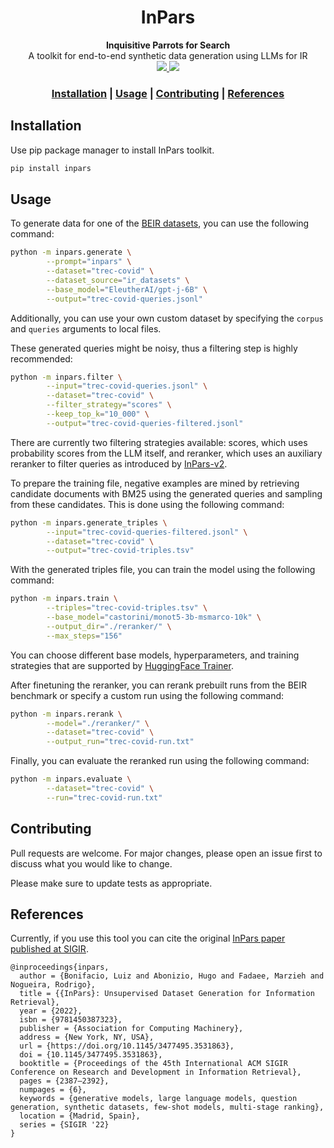 <h1 align="center">InPars</h1>
<div align="center">
  <strong>Inquisitive Parrots for Search</strong>
</div>
<div align="center">
  A toolkit for end-to-end synthetic data generation using LLMs for IR
</div>
<div align="center">
	<a href="https://pypi.org/project/inpars/">
		<img src="https://img.shields.io/pypi/v/inpars?style=flat-square">
	</a>
	<a href="">
		<img src="https://img.shields.io/github/contributors/zetaalphavector/inpars?style=flat-square">
	</a>
</div>

<div align="center">
  <h3>
    <a href="#Installation">Installation</a>
    <span> | </span>
    <a href="#Usage">Usage</a>
    <span> | </span>
    <a href="#Contributing">Contributing</a>
    <span> | </span>
    <a href="#References">References</a>
  </h3>
</div>


## Installation

Use pip package manager to install InPars toolkit.

```bash
pip install inpars
```

## Usage

To generate data for one of the [BEIR datasets](https://github.com/beir-cellar/beir), you can use the following command:

```bash
python -m inpars.generate \
        --prompt="inpars" \
        --dataset="trec-covid" \
        --dataset_source="ir_datasets" \
        --base_model="EleutherAI/gpt-j-6B" \
        --output="trec-covid-queries.jsonl" 
```

Additionally, you can use your own custom dataset by specifying the `corpus` and `queries` arguments to local files.

These generated queries might be noisy, thus a filtering step is highly recommended:

```bash
python -m inpars.filter \
        --input="trec-covid-queries.jsonl" \
        --dataset="trec-covid" \
        --filter_strategy="scores" \
        --keep_top_k="10_000" \
        --output="trec-covid-queries-filtered.jsonl"
```

There are currently two filtering strategies available: scores, which uses probability scores from the LLM itself, and reranker, which uses an auxiliary reranker to filter queries as introduced by [InPars-v2](https://arxiv.org/abs/2301.01820).

To prepare the training file, negative examples are mined by retrieving candidate documents with BM25 using the generated queries and sampling from these candidates. This is done using the following command:

```bash
python -m inpars.generate_triples \
        --input="trec-covid-queries-filtered.jsonl" \
        --dataset="trec-covid" \
        --output="trec-covid-triples.tsv"
```

With the generated triples file, you can train the model using the following command:

```bash
python -m inpars.train \
        --triples="trec-covid-triples.tsv" \
        --base_model="castorini/monot5-3b-msmarco-10k" \
        --output_dir="./reranker/" \
        --max_steps="156"
```

You can choose different base models, hyperparameters, and training strategies that are supported by [HuggingFace Trainer](https://huggingface.co/docs/transformers/main_classes/trainer).

After finetuning the reranker, you can rerank prebuilt runs from the BEIR benchmark or specify a custom run using the following command:

```bash
python -m inpars.rerank \
        --model="./reranker/" \
        --dataset="trec-covid" \
        --output_run="trec-covid-run.txt"
```

Finally, you can evaluate the reranked run using the following command:

```bash
python -m inpars.evaluate \
        --dataset="trec-covid" \
        --run="trec-covid-run.txt"
```

## Contributing

Pull requests are welcome. For major changes, please open an issue first
to discuss what you would like to change.

Please make sure to update tests as appropriate.


## References

Currently, if you use this tool you can cite the original [InPars paper published at SIGIR](https://dl.acm.org/doi/10.1145/3477495.3531863).

```
@inproceedings{inpars,
  author = {Bonifacio, Luiz and Abonizio, Hugo and Fadaee, Marzieh and Nogueira, Rodrigo},
  title = {{InPars}: Unsupervised Dataset Generation for Information Retrieval},
  year = {2022},
  isbn = {9781450387323},
  publisher = {Association for Computing Machinery},
  address = {New York, NY, USA},
  url = {https://doi.org/10.1145/3477495.3531863},
  doi = {10.1145/3477495.3531863},
  booktitle = {Proceedings of the 45th International ACM SIGIR Conference on Research and Development in Information Retrieval},
  pages = {2387–2392},
  numpages = {6},
  keywords = {generative models, large language models, question generation, synthetic datasets, few-shot models, multi-stage ranking},
  location = {Madrid, Spain},
  series = {SIGIR '22}
}
```